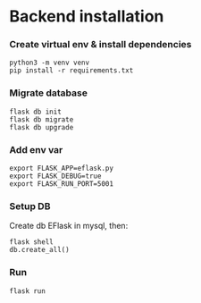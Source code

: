 # Backend installation

### Create virtual env & install dependencies

```
python3 -m venv venv
pip install -r requirements.txt
```

### Migrate database

```
flask db init
flask db migrate
flask db upgrade
```

### Add env var

```
export FLASK_APP=eflask.py
export FLASK_DEBUG=true
export FLASK_RUN_PORT=5001
```

### Setup DB
Create db EFlask in mysql, then:
```
flask shell
db.create_all()
```

### Run 

```
flask run
```